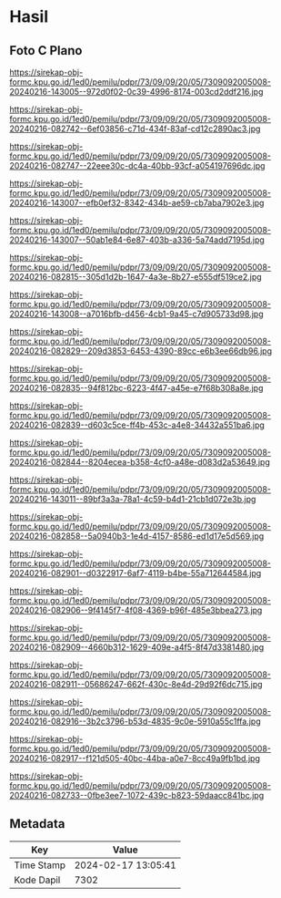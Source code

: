 # Hasil

## Foto C Plano

https://sirekap-obj-formc.kpu.go.id/1ed0/pemilu/pdpr/73/09/09/20/05/7309092005008-20240216-143005--972d0f02-0c39-4996-8174-003cd2ddf216.jpg

https://sirekap-obj-formc.kpu.go.id/1ed0/pemilu/pdpr/73/09/09/20/05/7309092005008-20240216-082742--6ef03856-c71d-434f-83af-cd12c2890ac3.jpg

https://sirekap-obj-formc.kpu.go.id/1ed0/pemilu/pdpr/73/09/09/20/05/7309092005008-20240216-082747--22eee30c-dc4a-40bb-93cf-a054197696dc.jpg

https://sirekap-obj-formc.kpu.go.id/1ed0/pemilu/pdpr/73/09/09/20/05/7309092005008-20240216-143007--efb0ef32-8342-434b-ae59-cb7aba7902e3.jpg

https://sirekap-obj-formc.kpu.go.id/1ed0/pemilu/pdpr/73/09/09/20/05/7309092005008-20240216-143007--50ab1e84-6e87-403b-a336-5a74add7195d.jpg

https://sirekap-obj-formc.kpu.go.id/1ed0/pemilu/pdpr/73/09/09/20/05/7309092005008-20240216-082815--305d1d2b-1647-4a3e-8b27-e555df519ce2.jpg

https://sirekap-obj-formc.kpu.go.id/1ed0/pemilu/pdpr/73/09/09/20/05/7309092005008-20240216-143008--a7016bfb-d456-4cb1-9a45-c7d905733d98.jpg

https://sirekap-obj-formc.kpu.go.id/1ed0/pemilu/pdpr/73/09/09/20/05/7309092005008-20240216-082829--209d3853-6453-4390-89cc-e6b3ee66db96.jpg

https://sirekap-obj-formc.kpu.go.id/1ed0/pemilu/pdpr/73/09/09/20/05/7309092005008-20240216-082835--94f812bc-6223-4f47-a45e-e7f68b308a8e.jpg

https://sirekap-obj-formc.kpu.go.id/1ed0/pemilu/pdpr/73/09/09/20/05/7309092005008-20240216-082839--d603c5ce-ff4b-453c-a4e8-34432a551ba6.jpg

https://sirekap-obj-formc.kpu.go.id/1ed0/pemilu/pdpr/73/09/09/20/05/7309092005008-20240216-082844--8204ecea-b358-4cf0-a48e-d083d2a53649.jpg

https://sirekap-obj-formc.kpu.go.id/1ed0/pemilu/pdpr/73/09/09/20/05/7309092005008-20240216-143011--89bf3a3a-78a1-4c59-b4d1-21cb1d072e3b.jpg

https://sirekap-obj-formc.kpu.go.id/1ed0/pemilu/pdpr/73/09/09/20/05/7309092005008-20240216-082858--5a0940b3-1e4d-4157-8586-ed1d17e5d569.jpg

https://sirekap-obj-formc.kpu.go.id/1ed0/pemilu/pdpr/73/09/09/20/05/7309092005008-20240216-082901--d0322917-6af7-4119-b4be-55a712644584.jpg

https://sirekap-obj-formc.kpu.go.id/1ed0/pemilu/pdpr/73/09/09/20/05/7309092005008-20240216-082906--9f4145f7-4f08-4369-b96f-485e3bbea273.jpg

https://sirekap-obj-formc.kpu.go.id/1ed0/pemilu/pdpr/73/09/09/20/05/7309092005008-20240216-082909--4660b312-1629-409e-a4f5-8f47d3381480.jpg

https://sirekap-obj-formc.kpu.go.id/1ed0/pemilu/pdpr/73/09/09/20/05/7309092005008-20240216-082911--05686247-662f-430c-8e4d-29d92f6dc715.jpg

https://sirekap-obj-formc.kpu.go.id/1ed0/pemilu/pdpr/73/09/09/20/05/7309092005008-20240216-082916--3b2c3796-b53d-4835-9c0e-5910a55c1ffa.jpg

https://sirekap-obj-formc.kpu.go.id/1ed0/pemilu/pdpr/73/09/09/20/05/7309092005008-20240216-082917--f121d505-40bc-44ba-a0e7-8cc49a9fb1bd.jpg

https://sirekap-obj-formc.kpu.go.id/1ed0/pemilu/pdpr/73/09/09/20/05/7309092005008-20240216-082733--0fbe3ee7-1072-439c-b823-59daacc841bc.jpg


## Metadata

| Key        | Value               |
| ---------- | ------------------- |
| Time Stamp | 2024-02-17 13:05:41 |
| Kode Dapil | 7302                |



